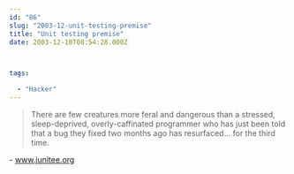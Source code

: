 ```yaml
---
id: "86"
slug: "2003-12-unit-testing-premise"
title: "Unit testing premise"
date: 2003-12-10T08:54:28.000Z



tags:

  - "Hacker"
---
```

<div class="sqs-html-content">
  <blockquote cite="http://www.junitee.org/"><p>There are few creatures more feral and dangerous than a stressed, sleep-deprived, overly-caffinated programmer who has just been told that a bug they fixed two months ago has resurfaced... for the third time.</p></blockquote>
<p>- <a href="http://www.junitee.org/">www.junitee.org</a></p>
</div>
